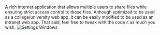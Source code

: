 A rich internet application that allows multiple users to share files while ensuring strict access control to those files. Although optimized to be used as a college/university web app, it can be easily modified to be used as an intranet web app.
That said, feel free to tweak with the code it as much you wish.
![Settings Windows](https://raw.github.com/griff-kodexx/csorm/master/csorm-ui/src/main/webapp/VAADIN/themes/mytheme/img/cropp.png "Adding new user")
